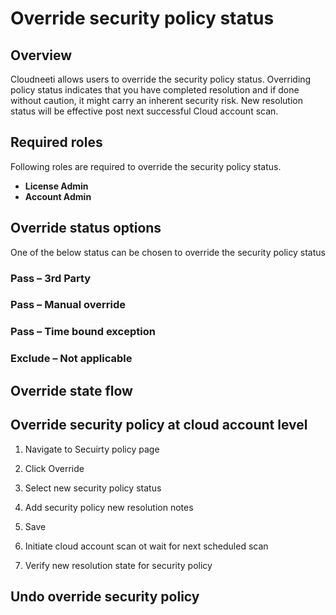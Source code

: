 # Override security policy status

## Overview

Cloudneeti allows users to override the security policy status. Overriding policy status indicates that you have completed resolution and if done without caution, it might carry an inherent security risk. New resolution status will be effective post next successful Cloud account scan.


## Required roles

Following roles are required to override the security policy status.
- **License Admin**
- **Account Admin**


## Override status options

One of the below status can be chosen to override the security policy status

### Pass – 3rd Party

### Pass – Manual override

### Pass – Time bound exception

### Exclude – Not applicable

## Override state flow


## Override security policy at cloud account level

1. Navigate to Secuirty policy page


2. Click Override



3. Select new security policy status


4. Add security policy new resolution notes


5. Save

6. Initiate cloud account scan ot wait for next scheduled scan

7. Verify new resolution state for security policy


## Undo override security policy 





